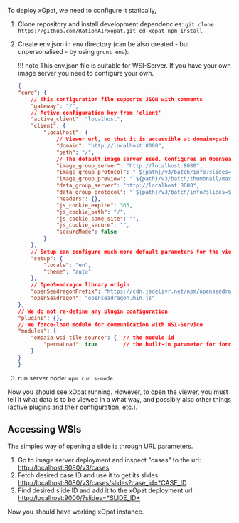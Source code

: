 To deploy xOpat, we need to configure it statically, 

1. Clone repository and install development dependencies:
        ```
        git clone https://github.com/RationAI/xopat.git
        cd xopat
        npm install
        ```
2. Create env.json in env directory (can be also created - but unpersonalised - by using `grunt env`):
       
    !!! note 
        This env.json file is suitable for WSI-Server. If you have your own image server you need to configure your own.
       
    ``` json title="env.json"
    {
    "core": {
        // This configuration file supports JSON with comments
        "gateway": "/",
        // Active configuration key from 'client'
        "active_client": "localhost",
        "client": {
            "localhost": {
                // Viewer url, so that it is accessible at domain+path url
                "domain": "http://localhost:8000",
                "path": "/",
                // The default image server used. Configures an OpenSeadragon protocol using here URL of the service
                "image_group_server": "http://localhost:8080",
                "image_group_protocol": "`${path}/v3/batch/info?slides=${data}`",
                "image_group_preview": "`${path}/v3/batch/thumbnail/max_size/250/250?slides=${data}`",
                "data_group_server": "http://localhost:8080",
                "data_group_protocol": "`${path}/v3/batch/info?slides=${data.join(\",\")}`",
                "headers": {},
                "js_cookie_expire": 365,
                "js_cookie_path": "/",
                "js_cookie_same_site": "",
                "js_cookie_secure": "",
                "secureMode": false
            }
        },
        // Setup can configure much more default parameters for the viewer
        "setup": {
            "locale": "en",
            "theme": "auto"
        },
        // OpenSeadragon library origin
        "openSeadragonPrefix": "https://cdn.jsdelivr.net/npm/openseadragon@4.1.1/build/openseadragon/",
        "openSeadragon": "openseadragon.min.js"
    },
    // We do not re-define any plugin configuration
    "plugins": {},
    // We force-load module for communication with WSI-Service
    "modules": {
        "empaia-wsi-tile-source": {  // the module id
            "permaLoad": true        // the built-in parameter for force-loading
        }
    }
    }
    ```
3. run server node:
        ```
        npm run s-node
        ```

Now you should see xOpat running. However, to open the viewer, you must tell it what data
is to be viewed in a what way, and possibly also other things (active plugins and their configuration, etc.).

## Accessing WSIs
The simples way of opening a slide is through URL parameters.

1. Go to image server deployment and inspect "cases" to the url: <http://localhost:8080/v3/cases>
2. Fetch desired case ID and use it to get its slides: <http://localhost:8080/v3/cases/slides?case_id=*CASE_ID>
3. Find desired slide ID and add it to the xOpat deployment url: <http://localhost:9000/?slides=*SLIDE_ID*>

Now you should have working xOpat instance. 
